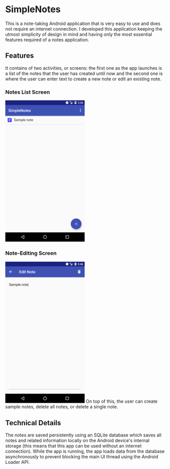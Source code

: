 # SimpleNotes
This is a note-taking Android application that is very easy to use and does not require an internet connection. I developed this application keeping the utmost simplicity of design in mind and having only the most essential features required of a notes application.

## Features
It contains of two activities, or screens: the first one as the app launches is a list of the notes that the user has created until now and the second one is where the user can enter text to create a new note or edit an existing note.

### Notes List Screen
<img alt="Notes Screen" src="images/notes-screen.png" width=250 />

### Note-Editing Screen
<img alt="Editor Screen" src="images/noteeditor-screen.png" width=250 />
On top of this, the user can create sample notes, delete all notes, or delete a single note.

## Technical Details
The notes are saved persistently using an SQLite database which saves all notes and related information locally on the Android device's internal storage (this means that this app can be used without an internet connection). While the app is running, the app loads data from the database asynchronously to prevent blocking the main UI thread using the Android Loader API.
